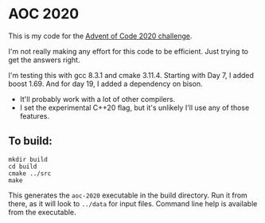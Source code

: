 # AOC 2020

This is my code for the [Advent of Code 2020 challenge](https://adventofcode.com/2020).

I'm not really making any effort for this code to be efficient. Just trying to get the answers right.

I'm testing this with gcc 8.3.1 and cmake 3.11.4. Starting with Day 7, I added boost 1.69. And for day 19, I added a dependency
on bison.
* It'll probably work with a lot of other compilers. 
* I set the experimental C++20 flag, but it's unlikely I'll use any of those features.

## To build:
```
mkdir build
cd build
cmake ../src
make
```

This generates the `aoc-2020` executable in the build directory. Run it from there, as it will look to `../data` for input files.
Command line help is available from the executable.

